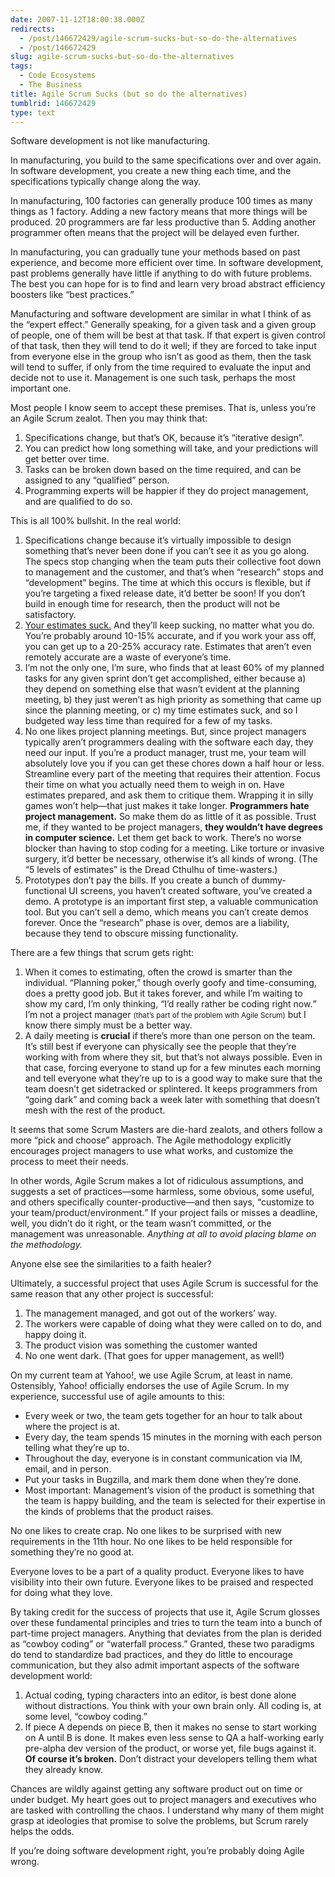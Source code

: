```yaml
---
date: 2007-11-12T18:00:38.000Z
redirects:
  - /post/146672429/agile-scrum-sucks-but-so-do-the-alternatives
  - /post/146672429
slug: agile-scrum-sucks-but-so-do-the-alternatives
tags:
  - Code Ecosystems
  - The Business
title: Agile Scrum Sucks (but so do the alternatives)
tumblrid: 146672429
type: text
---
```

<p>Software development is not like manufacturing.</p>

<p>In manufacturing, you build to the same specifications over and over again.
In software development, you create a new thing each time, and the specifications typically change along the way.</p>

<p>In manufacturing, 100 factories can generally produce 100 times as many things as 1 factory.  Adding a new factory means that more things will be produced.
20 programmers are far less productive than 5.  Adding another programmer often means that the project will be delayed even further.</p>

<p>In manufacturing, you can gradually tune your methods based on past experience, and become more efficient over time.
In software development, past problems generally have little if anything to do with future problems.  The best you can hope for is to find and learn very broad abstract efficiency boosters like &ldquo;best practices.&rdquo;</p>

<p>Manufacturing and software development are similar in what I think of as the &ldquo;expert effect.&rdquo;  Generally speaking, for a given task and a given group of people, one of them will be best at that task.  If that expert is given control of that task, then they will tend to do it well; if they are forced to take input from everyone else in the group who isn&rsquo;t as good as them, then the task will tend to suffer, if only from the time required to evaluate the input and decide not to use it.  Management is one such task, perhaps the most important one.</p>

<p>Most people I know seem to accept these premises.  That is, unless you&rsquo;re an Agile Scrum zealot.  Then you may think that:</p>

<ol><li>Specifications change, but that&rsquo;s OK, because it&rsquo;s &ldquo;iterative design&rdquo;.</li>
    <li>You can predict how long something will take, and your predictions will get better over time.</li>
    <li>Tasks can be broken down based on the time required, and can be assigned to any &ldquo;qualified&rdquo; person.</li>
    <li>Programming experts will be happier if they do project management, and are qualified to do so.</li>
</ol><p>This is all 100% bullshit.  In the real world:</p>

<ol><li>Specifications change because it&rsquo;s virtually impossible to design something that&rsquo;s never been done if you can&rsquo;t see it as you go along.  The specs stop changing when the team puts their collective foot down to management and the customer, and that&rsquo;s when &ldquo;research&rdquo; stops and &ldquo;development&rdquo; begins.  The time at which this occurs is flexible, but if you&rsquo;re targeting a fixed release date, it&rsquo;d better be soon!  If you don&rsquo;t build in enough time for research, then the product will not be satisfactory.</li>
    <li><a href="http://www.codinghorror.com/blog/archives/000981.html">Your estimates suck.</a>  And they&rsquo;ll keep sucking, no matter what you do.  You&rsquo;re probably around 10-15% accurate, and if you work your ass off, you can get up to a 20-25% accuracy rate.  Estimates that aren&rsquo;t even remotely accurate are a waste of everyone&rsquo;s time.</li>
    <li>I&rsquo;m not the only one, I&rsquo;m sure, who finds that at least 60% of my planned tasks for any given sprint don&rsquo;t get accomplished, either because a) they depend on something else that wasn&rsquo;t evident at the planning meeting, b) they just weren&rsquo;t as high priority as something that came up since the planning meeting, or c) my time estimates suck, and so I budgeted way less time than required for a few of my tasks.</li>
    <li>No one likes project planning meetings.  But, since project managers typically aren&rsquo;t programmers dealing with the software each day, they need our input.  If you&rsquo;re a product manager, trust me, your team will absolutely love you if you can get these chores down a half hour or less.  Streamline every part of the meeting that requires their attention.  Focus their time on what you actually need them to weigh in on.  Have estimates prepared, and ask them to critique them.  Wrapping it in silly games won&rsquo;t help&mdash;that just makes it take longer.  <strong>Programmers hate project management.</strong>  So make them do as little of it as possible.  Trust me, if they wanted to be project managers, <strong>they wouldn&rsquo;t have degrees in computer science.</strong>  Let them get back to work.  There&rsquo;s no worse blocker than having to stop coding for a meeting.  Like torture or invasive surgery, it&rsquo;d better be necessary, otherwise it&rsquo;s all kinds of wrong.  (The &ldquo;5 levels of estimates&rdquo; is the Dread Cthulhu of time-wasters.)</li>
    <li>Prototypes don&rsquo;t pay the bills.  If you create a bunch of dummy-functional UI screens, you haven&rsquo;t created software, you&rsquo;ve created a demo.  A prototype is an important first step, a valuable communication tool.  But you can&rsquo;t sell a demo, which means you can&rsquo;t create demos forever.  Once the &ldquo;research&rdquo; phase is over, demos are a liability, because they tend to obscure missing functionality.</li>
</ol><p>There are a few things that scrum gets right:</p>

<ol><li>When it comes to estimating, often the crowd is smarter than the individual.  &ldquo;Planning poker,&rdquo; though overly goofy and time-consuming, does a pretty good job.  But it takes forever, and while I&rsquo;m waiting to show my card, I&rsquo;m only thinking, <q>I&rsquo;d really rather be coding right now.</q>  I&rsquo;m not a project manager <small>(that&rsquo;s part of the problem with Agile Scrum)</small> but I know there simply must be a better way.</li>
    <li>A daily meeting is <strong>crucial</strong> if there&rsquo;s more than one person on the team.  It&rsquo;s still best if everyone can physically see the people that they&rsquo;re working with from where they sit, but that&rsquo;s not always possible.  Even in that case, forcing everyone to stand up for a few minutes each morning and tell everyone what they&rsquo;re up to is a good way to make sure that the team doesn&rsquo;t get sidetracked or splintered.  It keeps programmers from &ldquo;going dark&rdquo; and coming back a week later with something that doesn&rsquo;t mesh with the rest of the product.</li>
</ol><p>It seems that some Scrum Masters are die-hard zealots, and others follow a more &ldquo;pick and choose&rdquo; approach.  The Agile methodology explicitly encourages project managers to use what works, and customize the process to meet their needs.</p>

<p>In other words, Agile Scrum makes a lot of ridiculous assumptions, and suggests a set of practices&mdash;some harmless, some obvious, some useful, and others specifically counter-productive&mdash;and then says, <q>customize to your team/product/environment.</q>  If your project fails or misses a deadline, well, you didn&rsquo;t do it right, or the team wasn&rsquo;t committed, or the management was unreasonable.  <em>Anything at all to avoid placing blame on the methodology.</em></p>

<p>Anyone else see the similarities to a faith healer?</p>

<p>Ultimately, a successful project that uses Agile Scrum is successful for the same reason that any other project is successful:</p>

<ol><li>The management managed, and got out of the workers&rsquo; way.</li>
    <li>The workers were capable of doing what they were called on to do, and happy doing it.</li>
    <li>The product vision was something the customer wanted</li>
    <li>No one went dark.  (That goes for upper management, as well!)</li>
</ol><p>On my current team at Yahoo!, we use Agile Scrum, at least in name.  Ostensibly, Yahoo! officially endorses the use of Agile Scrum.  In my experience, successful use of agile amounts to this:</p>

<ul><li>Every week or two, the team gets together for an hour to talk about where the project is at.</li>
    <li>Every day, the team spends 15 minutes in the morning with each person telling what they&rsquo;re up to.</li>
    <li>Throughout the day, everyone is in constant communication via IM, email, and in person.</li>
    <li>Put your tasks in Bugzilla, and mark them done when they&rsquo;re done.</li>
    <li>Most important: Management&rsquo;s vision of the product is something that the team is happy building, and the team is selected for their expertise in the kinds of problems that the product raises.</li>
</ul><p>No one likes to create crap.  No one likes to be surprised with new requirements in the 11th hour.  No one likes to be held responsible for something they&rsquo;re no good at.</p>

<p>Everyone loves to be a part of a quality product.  Everyone likes to have visibility into their own future.  Everyone likes to be praised and respected for doing what they love.</p>

<p>By taking credit for the success of projects that use it, Agile Scrum glosses over these fundamental principles and tries to turn the team into a bunch of part-time project managers.  Anything that deviates from the plan is derided as &ldquo;cowboy coding&rdquo; or &ldquo;waterfall process.&rdquo;  Granted, these two paradigms do tend to standardize bad practices, and they do little to encourage communication, but they also admit important aspects of the software development world:</p>

<ol><li>Actual coding, typing characters into an editor, is best done alone without distractions.  You think with your own brain only.  All coding is, at some level, &ldquo;cowboy coding.&rdquo;</li>
    <li>If piece A depends on piece B, then it makes no sense to start working on A until B is done.  It makes even less sense to QA a half-working early pre-alpha dev version of the product, or worse yet, file bugs against it.  <strong>Of course it&rsquo;s broken.</strong>  Don&rsquo;t distract your developers telling them what they already know.</li>
</ol><p>Chances are wildly against getting any software product out on time or under budget.  My heart goes out to project managers and executives who are tasked with controlling the chaos.  I understand why many of them might grasp at ideologies that promise to solve the problems, but Scrum rarely helps the odds.</p>

<p>If you&rsquo;re doing software development right, you&rsquo;re probably doing Agile wrong.</p>
